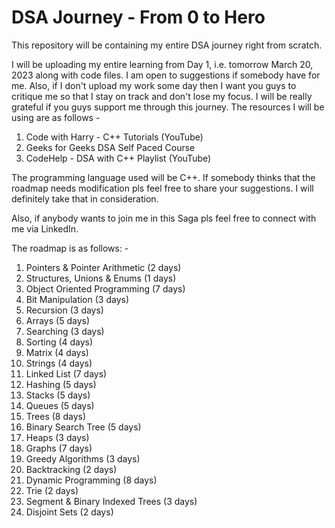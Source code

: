 # DSA Journey - From 0 to Hero
This repository will be containing my entire DSA journey right from scratch.

I will be uploading my entire learning from Day 1, i.e. tomorrow March 20, 2023 along with code files. I am open to suggestions if somebody have for me. Also, if I don't upload my work some day then I want you guys to critique me so that I stay on track and don't lose my focus. I will be really grateful if you guys support me through this journey. The resources I will be using are as follows -

1. Code with Harry - C++ Tutorials (YouTube)
2. Geeks for Geeks DSA Self Paced Course
3. CodeHelp - DSA with C++ Playlist (YouTube)

The programming language used will be C++.
If somebody thinks that the roadmap needs modification pls feel free to share your suggestions. I will definitely take that in consideration.

Also, if anybody wants to join me in this Saga pls feel free to connect with me via LinkedIn.

The roadmap is as follows: -

1. Pointers & Pointer Arithmetic (2 days)
2. Structures, Unions & Enums (1 days)
3. Object Oriented Programming (7 days)
4. Bit Manipulation (3 days)
5. Recursion (3 days)
6. Arrays (5 days)
7. Searching (3 days)
8. Sorting (4 days)
9. Matrix (4 days)
10. Strings (4 days)
11. Linked List (7 days)
12. Hashing (5 days)
13. Stacks (5 days)
14. Queues (5 days)
15. Trees (8 days)
16. Binary Search Tree (5 days)
17. Heaps (3 days)
18. Graphs (7 days)
19. Greedy Algorithms (3 days)
20. Backtracking (2 days)
21. Dynamic Programming (8 days)
22. Trie (2 days)
23. Segment & Binary Indexed Trees (3 days)
24. Disjoint Sets (2 days)
